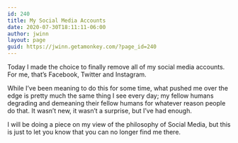 ```yaml
---
id: 240
title: My Social Media Accounts
date: 2020-07-30T18:11:11-06:00
author: jwinn
layout: page
guid: https://jwinn.getamonkey.com/?page_id=240
---
```

Today I made the choice to finally remove all of my social media accounts. For me, that&#8217;s Facebook, Twitter and Instagram.

While I&#8217;ve been meaning to do this for some time, what pushed me over the edge is pretty much the same thing I see every day; my fellow humans degrading and demeaning their fellow humans for whatever reason people do that. It wasn&#8217;t new, it wasn&#8217;t a surprise, but I&#8217;ve had enough.

I will be doing a piece on my view of the philosophy of Social Media, but this is just to let you know that you can no longer find me there.